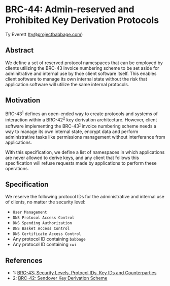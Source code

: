 # BRC-44: Admin-reserved and Prohibited Key Derivation Protocols

Ty Everett (ty@projectbabbage.com)

## Abstract

We define a set of reserved protocol namespaces that can be employed by clients utilizing the BRC-43 invoice numbering scheme to be set aside for adminitrative and internal use by thoe client software itself. This enables client software to manage its own internal state without the risk that application software will utilize the same internal protocols.

## Motivation

BRC-43<sup>[1](#footnote-1)</sup> defines an open-ended way to create protocols and systems of interaction within a BRC-42<sup>[2](#footnote-2)</sup> key derivation architecture. However, client software implementing the BRC-43<sup>[1](#footnote-1)</sup> invoice numbering scheme needs a way to manage its own internal state, encrypt data and perform administrative tasks like permissions management without interferance from applications.

With this specification, we define a list of namespaces in which applications are never allowed to derive keys, and any client that follows this specification will refuse requests made by applications to perform these operations.

## Specification

We reserve the following protocol IDs for the administrative and internal use of clients, no matter the security level:

- `User Management`
- `DNS Protocol Access Control`
- `DNS Spending Authorization`
- `DNS Basket Access Control`
- `DNS Certificate Access Control`
- Any protocol ID containing `babbage`
- Any protocol ID containing `cwi`

## References

- <a name="footnote-1">1</a>: [BRC-43: Security Levels, Protocol IDs, Key IDs and Counterparties](./0043.md)
- <a name="footnote-2">2</a>: [BRC-42: Sendover Key Derivation Scheme](./0042.md)
